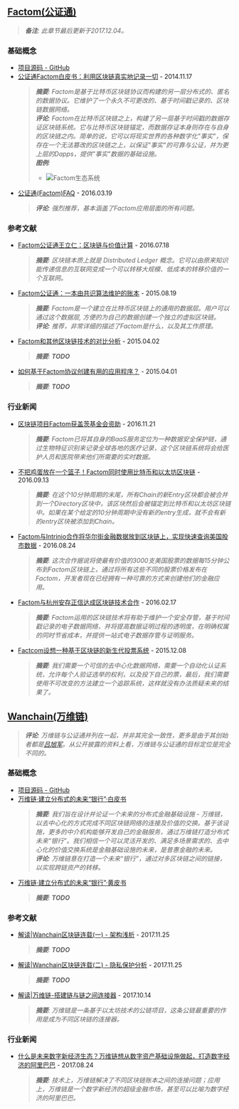 ## [Factom(公证通)](https://www.factom.com) ##

  > _**备注**: 此章节最后更新于2017.12.04。_

### 基础概念 ###

* [项目源码 - GitHub](https://github.com/FactomProject/factomd)
* [公证通Factom白皮书：利用区块链真实地记录一切](http://www.8btc.com/factombaipishu) - 2014.11.17
  > _**摘要**: Factom是基于比特币区块链协议而构建的另一层分布式的、匿名的数据协议。它维护了一个永久不可更改的、基于时间戳记录的、区块链数据网络。_  
  > _**评论**: Factom在比特币区块链之上，构建了另一层基于时间戳的数据存证区块链系统。它与比特币区块链锚定，而数据存证本身则存在与自身的区块链之内。简单的说，它可以将现实世界的各种数字化"事实"，保存在一个无法篡改的区块链之上，以保证"事实"的可靠与公证，并为更上层的Dapps，提供"事实"数据的基础设施。_  
  > _**图例**:_  
  > * ![Factom生态系统](http://7fvhfe.com1.z0.glb.clouddn.com/wp-content/uploads/2015/03/121.png)
* [公证通(Factom)FAQ](https://zhuanlan.zhihu.com/p/20657621) - 2016.03.19
  > _**评论**: 强烈推荐，基本涵盖了Factom应用层面的所有问题。_

### 参考文献 ###

* [Factom公证通王立仁：区块链与价值计算](http://blockchain.idcquan.com/93260.shtml) - 2016.07.18
  > _**摘要**: 区块链本质上就是 Distributed Ledger 概念。它可以由原来知识能传递信息的互联网变成一个可以转移大规模、低成本的转移价值的一个互联网。_
* [Factom公证通：一本由共识算法维护的账本](http://www.8btc.com/factom-white-paper) - 2015.08.19
  > _**摘要**: Factom是一个建立在比特币区块链上的通用的数据层。用户可以通过这个数据层, 方便的为自己的数据创建一个独立的虚拟区块链。_  
  > _**评论**: 推荐，非常详细的描述了Factom是什么，以及其工作原理。_  
* [Factom和其他区块链技术的对比分析](http://www.8btc.com/characteristic-of-factom) - 2015.04.02
  > _**摘要**: **TODO**_
* [如何基于Factom协议创建有用的应用程序？](http://www.8btc.com/factom-app) - 2015.04.01
  > _**摘要**: **TODO**_

### 行业新闻 ###

* [区块链项目Factom获盖茨基金会资助](http://www.8btc.com/bill-melinda-gates-awards-grant-factom) - 2016.11.21
  > _**摘要**: Factom已将其自身的BaaS服务定位为一种数据安全保护链，通过生物特征识别来记录全球各地的医疗记录，这个区块链系统将会给医护人员和医院带来他们所需要的实时数据。_
* [不把鸡蛋放在一个篮子！Factom同时使用比特币和以太坊区块链](http://www.8btc.com/factom-m2-bitcoin-ethereum-blockchain) - 2016.09.13
  > _**摘要**: 在这个10分钟周期的末尾，所有Chain的新Entry区块都会被合并到一个Directory区块中，该区块然后会被锚定到比特币和以太坊区块链中。如果在某个给定的10分钟周期中没有新的entry生成，就不会有新的entry区块被添加到Chain。_
* [Factom与Intrinio合作将华尔街金融数据放到区块链上，实现快速查询美国股市数据](http://www.8btc.com/wall-street-gets-one-step-closer-to-embracing-blockchain) - 2016.08.24
  > _**摘要**: 这次合作据说将使最有价值的3000支美国股票的数据每15分钟公布到Factom区块链上，通过将所有这些不同的股票价格发布在Factom，开发者现在已经拥有一种可靠的方式来创建他们的金融应用。_
* [Factom与杭州安存正信达成区块链技术合作](http://www.8btc.com/factom-ancun) - 2016.02.17
  > _**摘要**: Factom运用的区块链技术将有助于维护一个安全存管，基于时间戳记录的电子数据网络，并将提高数据证明过程的透明度，在明确权属的同时节省成本，并提供一站式电子数据存管与证明服务。_
* [Factcom设想一种基于区块链的新生代投票系统](http://www.8btc.com/factom-blockchain-vote) - 2015.12.08
  > _**摘要**: 我们需要一个可信的去中心化数据网络，需要一个自动化认证系统，允许每个人验证选举的权利，以及投下自己的票，最后，我们需要使用不可改变的方法建立一个追踪系统，这样就没有办法质疑未来的结果了。_

## [Wanchain(万维链)](https://www.wanchain.org) ##

  > _**评论**: 万维链与公证通并列在一起，并非其完全一致性，更多是由于其创始者都是[吕旭军](https://www.zhihu.com/people/lv-xu-jun)。从公开披露的资料上看，万维链与公证通的目标定位是完全不同的。_

### 基础概念 ###

* [项目源码 - GitHub](https://github.com/wanchain/go-wanchain)
* [万维链·建立分布式的未来“银行”·白皮书](https://www.wanchain.org/files/Wanchain-Whitepaper-CH-version.pdf)
  > _**摘要**: 我们旨在设计并论证一个未来的分布式金融基础设施 - 万维链，以去中心化的方式完成不同区块链网络的连接及价值的交换。基于该设施，更多的中介机构能够开发自己的金融服务，通过万维链打造分布式未来“银行”。我们相信一个可以灵活开发的、满足多场景需求的、去中心化的价值交换系统是金融基础设施的未来，是普惠金融的未来。_  
  > _**评论**: 万维链意在打造一个未来“银行”，通过对多区块链之间的链接，以实现跨链资产的转移。_  
* [万维链·建立分布式的未来“银行”·黄皮书](https://www.wanchain.org/files/Wanchain-Yellowpaper-CH-version.pdf)
  > _**摘要**: **TODO**_

### 参考文献 ###

* [解读|Wanchain区块链连载(一) - 架构浅析](http://8btc.com/thread-92744-1-1.html) - 2017.11.25
  > _**摘要**: **TODO**_
* [解读|Wanchain区块链连载(二) - 隐私保护分析](http://8btc.com/thread-93150-1-1.html) - 2017.11.25
  > _**摘要**: **TODO**_
* [解读|万维链-搭建链与链之间连接器](http://8btc.com/thread-83938-1-1.html) - 2017.10.14
  > _**摘要**: 万维链是一条基于以太坊技术的公链项目，这条公链最重要的作用是成为不同区块链的连接器。_

### 行业新闻 ###

* [什么是未来数字新经济生态？万维链想从数字资产基础设施做起，打造数字经济的阿里巴巴](http://www.8btc.com/wanchain-0824) - 2017.08.24
  > _**摘要**: 技术上，万维链解决了不同区块链账本之间的连接问题；应用上，万维链是一个数字新经济的超级金融市场，甚至可以比喻为数字经济的阿里巴巴。_  
